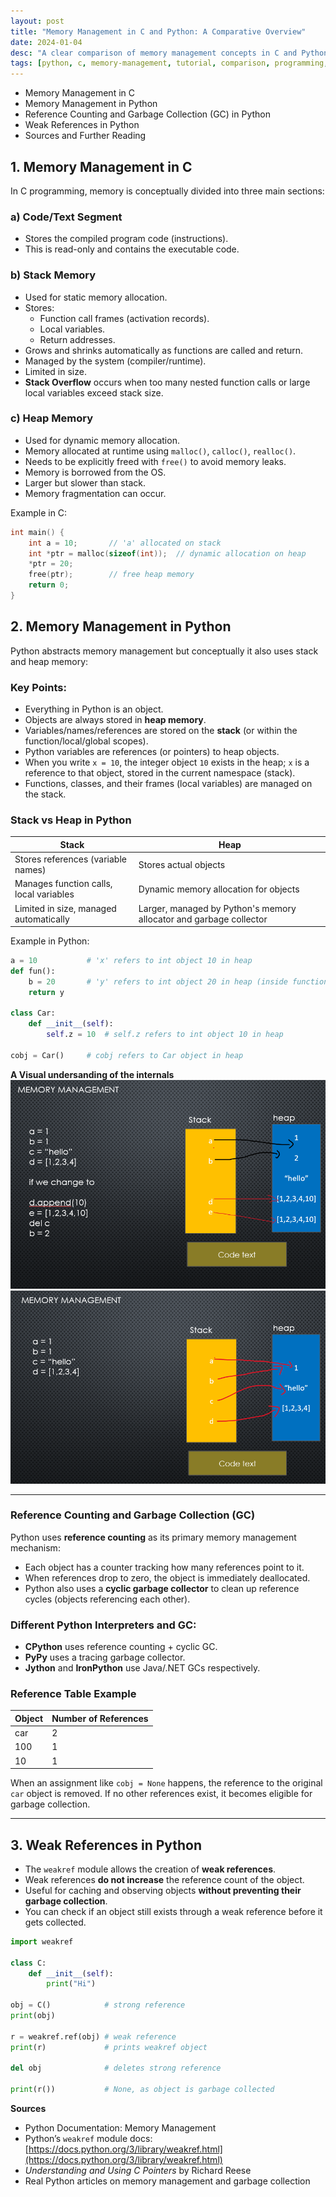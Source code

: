 ```yaml
---
layout: post
title: "Memory Management in C and Python: A Comparative Overview"
date: 2024-01-04
desc: "A clear comparison of memory management concepts in C and Python, covering stack vs heap, reference counting, garbage collection, and weak references."
tags: [python, c, memory-management, tutorial, comparison, programming, guide, beginner]
---
```


- Memory Management in C
- Memory Management in Python
- Reference Counting and Garbage Collection (GC) in Python
- Weak References in Python
- Sources and Further Reading


## 1. Memory Management in C

In C programming, memory is conceptually divided into three main sections:

### a) Code/Text Segment
- Stores the compiled program code (instructions).
- This is read-only and contains the executable code.

### b) Stack Memory
- Used for static memory allocation.
- Stores:
  - Function call frames (activation records).
  - Local variables.
  - Return addresses.
- Grows and shrinks automatically as functions are called and return.
- Managed by the system (compiler/runtime).
- Limited in size.
- **Stack Overflow** occurs when too many nested function calls or large local variables exceed stack size.

### c) Heap Memory
- Used for dynamic memory allocation.
- Memory allocated at runtime using `malloc()`, `calloc()`, `realloc()`.
- Needs to be explicitly freed with `free()` to avoid memory leaks.
- Memory is borrowed from the OS.
- Larger but slower than stack.
- Memory fragmentation can occur.

Example in C:
```c
int main() {
    int a = 10;       // 'a' allocated on stack
    int *ptr = malloc(sizeof(int));  // dynamic allocation on heap
    *ptr = 20;
    free(ptr);        // free heap memory
    return 0;
}
```

## 2. Memory Management in Python

Python abstracts memory management but conceptually it also uses stack and heap memory:

### Key Points:
- Everything in Python is an object.
- Objects are always stored in **heap memory**.
- Variables/names/references are stored on the **stack** (or within the function/local/global scopes).
- Python variables are references (or pointers) to heap objects.
- When you write `x = 10`, the integer object `10` exists in the heap; `x` is a reference to that object, stored in the current namespace (stack).
- Functions, classes, and their frames (local variables) are managed on the stack.

### Stack vs Heap in Python

| Stack                             | Heap                                  |
|----------------------------------|-------------------------------------|
| Stores references (variable names) | Stores actual objects                |
| Manages function calls, local variables | Dynamic memory allocation for objects |
| Limited in size, managed automatically | Larger, managed by Python's memory allocator and garbage collector |

Example in Python:
```python
a = 10           # 'x' refers to int object 10 in heap
def fun():
    b = 20       # 'y' refers to int object 20 in heap (inside function stack frame)
    return y

class Car:
    def __init__(self):
        self.z = 10  # self.z refers to int object 10 in heap

cobj = Car()     # cobj refers to Car object in heap
```
**A Visual undersanding of the internals**
![diagram1](/assets/images/snaps/mem_manage_2.png)
![diagram1](/assets/images/snaps/mem_manage_1.png)

---
### Reference Counting and Garbage Collection (GC)

Python uses **reference counting** as its primary memory management mechanism:

- Each object has a counter tracking how many references point to it.
- When references drop to zero, the object is immediately deallocated.
- Python also uses a **cyclic garbage collector** to clean up reference cycles (objects referencing each other).

### Different Python Interpreters and GC:
- **CPython** uses reference counting + cyclic GC.
- **PyPy** uses a tracing garbage collector.
- **Jython** and **IronPython** use Java/.NET GCs respectively.

### Reference Table Example

| Object | Number of References |
|--------|----------------------|
| car    | 2                    |
| 100    | 1                    |
| 10     | 1                    |

When an assignment like `cobj = None` happens, the reference to the original `car` object is removed. If no other references exist, it becomes eligible for garbage collection.

---

## 3. Weak References in Python

- The `weakref` module allows the creation of **weak references**.
- Weak references **do not increase** the reference count of the object.
- Useful for caching and observing objects **without preventing their garbage collection**.
- You can check if an object still exists through a weak reference before it gets collected.

```python
import weakref

class C:
    def __init__(self):
        print("Hi")

obj = C()            # strong reference
print(obj)

r = weakref.ref(obj) # weak reference
print(r)             # prints weakref object

del obj              # deletes strong reference

print(r())           # None, as object is garbage collected

```

**Sources**

- Python Documentation: Memory Management  
- Python’s `weakref` module docs: [https://docs.python.org/3/library/weakref.html](https://docs.python.org/3/library/weakref.html)  
- *Understanding and Using C Pointers* by Richard Reese  
- Real Python articles on memory management and garbage collection  